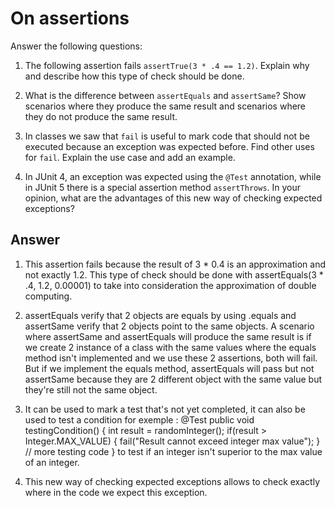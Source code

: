 # On assertions

Answer the following questions:

1. The following assertion fails `assertTrue(3 * .4 == 1.2)`. Explain why and describe how this type of check should be done.

2. What is the difference between `assertEquals` and `assertSame`? Show scenarios where they produce the same result and scenarios where they do not produce the same result.

3. In classes we saw that `fail` is useful to mark code that should not be executed because an exception was expected before. Find other uses for `fail`. Explain the use case and add an example.

4. In JUnit 4, an exception was expected using the `@Test` annotation, while in JUnit 5 there is a special assertion method `assertThrows`. In your opinion, what are the advantages of this new way of checking expected exceptions?

## Answer

1. This assertion fails because the result of 3 * 0.4 is an approximation and not exactly 1.2. This type of check should be done with assertEquals(3 * .4, 1.2, 0.00001) to take into consideration the approximation of double computing.

2. assertEquals verify that 2 objects are equals by using .equals and assertSame verify that 2 objects point to the same objects.
A scenario where assertSame and assertEquals will produce the same result is if we create 2 instance of a class with the same values where the equals method isn't implemented and we use these 2 assertions, both will fail. But if we implement the equals method, assertEquals will pass but not assertSame because they are 2 different object with the same value but they're still not the same object.

3. It can be used to mark a test that's not yet completed, it can also be used to test a condition for exemple :
@Test
public void testingCondition() {
    int result = randomInteger();
    if(result > Integer.MAX_VALUE) {
        fail("Result cannot exceed integer max value");
    }
    // more testing code
}
to test if an integer isn't superior to the max value of an integer.

4. This new way of checking expected exceptions allows to check exactly where in the code we expect this exception. 
